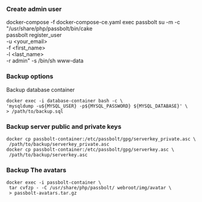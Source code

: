 ### Create admin user

docker-compose -f docker-compose-ce.yaml exec passbolt su -m -c "/usr/share/php/passbolt/bin/cake \
                                passbolt register_user \
                                -u <your_email> \
                                -f <first_name> \
                                -l <last_name>\
                                -r admin" -s /bin/sh www-data

### Backup options

Backup database container

   ```
docker exec -i database-container bash -c \
  'mysqldump -u${MYSQL_USER} -p${MYSQL_PASSWORD} ${MYSQL_DATABASE}' \
  > /path/to/backup.sql
```

### Backup server public and private keys

   ```
docker cp passbolt-container:/etc/passbolt/gpg/serverkey_private.asc \
    /path/to/backup/serverkey_private.asc
docker cp passbolt-container:/etc/passbolt/gpg/serverkey.asc \
    /path/to/backup/serverkey.asc
```

### Backup The avatars

   ```
docker exec -i passbolt-container \
    tar cvfzp - -C /usr/share/php/passbolt/ webroot/img/avatar \
    > passbolt-avatars.tar.gz
```

